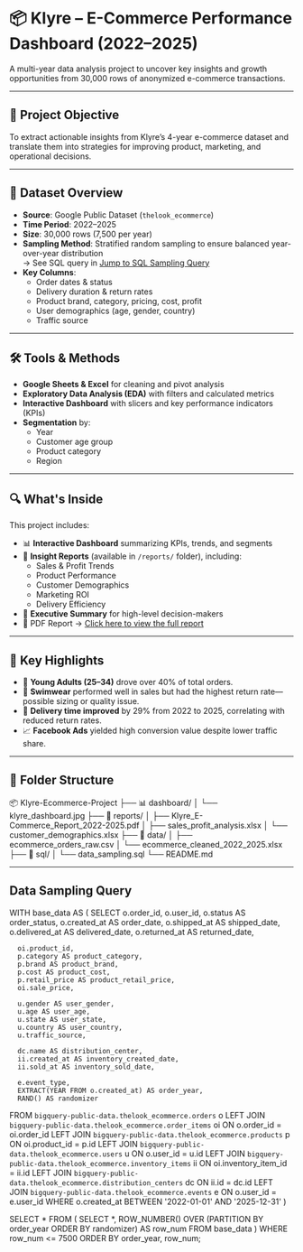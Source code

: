 # 📦 Klyre – E-Commerce Performance Dashboard (2022–2025)

A multi-year data analysis project to uncover key insights and growth opportunities from 30,000 rows of anonymized e-commerce transactions.

---

## 📌 Project Objective

To extract actionable insights from Klyre’s 4-year e-commerce dataset and translate them into strategies for improving product, marketing, and operational decisions.

---

## 🧾 Dataset Overview

- **Source**: Google Public Dataset (`thelook_ecommerce`)
- **Time Period**: 2022–2025
- **Size**: 30,000 rows (7,500 per year)
- **Sampling Method**: Stratified random sampling to ensure balanced year-over-year distribution  
  → See SQL query in [Jump to SQL Sampling Query](#data-sampling-query)
- **Key Columns**:
  - Order dates & status
  - Delivery duration & return rates
  - Product brand, category, pricing, cost, profit
  - User demographics (age, gender, country)
  - Traffic source

---

## 🛠️ Tools & Methods

- **Google Sheets & Excel** for cleaning and pivot analysis
- **Exploratory Data Analysis (EDA)** with filters and calculated metrics
- **Interactive Dashboard** with slicers and key performance indicators (KPIs)
- **Segmentation** by:
  - Year
  - Customer age group
  - Product category
  - Region

---

## 🔍 What's Inside

This project includes:
- 📊 **Interactive Dashboard** summarizing KPIs, trends, and segments
- 📁 **Insight Reports** (available in `/reports/` folder), including:
  - Sales & Profit Trends
  - Product Performance
  - Customer Demographics
  - Marketing ROI
  - Delivery Efficiency
- 📄 **Executive Summary** for high-level decision-makers
- 📄 PDF Report → [Click here to view the full report](ecommerce_orders_report_2022_2025.pdf)

---

## 🚀 Key Highlights

- 👥 **Young Adults (25–34)** drove over 40% of total orders.
- 👙 **Swimwear** performed well in sales but had the highest return rate—possible sizing or quality issue.
- 🚚 **Delivery time improved** by 29% from 2022 to 2025, correlating with reduced return rates.
- 📈 **Facebook Ads** yielded high conversion value despite lower traffic share.

---

## 📁 Folder Structure
📦 Klyre-Ecommerce-Project
├── 📊 dashboard/
│   └── klyre_dashboard.jpg
├── 📄 reports/
│   ├── Klyre_E-Commerce_Report_2022-2025.pdf
│   ├── sales_profit_analysis.xlsx
│   └── customer_demographics.xlsx
├── 📂 data/
│   ├── ecommerce_orders_raw.csv
│   └── ecommerce_cleaned_2022_2025.xlsx
├── 🧾 sql/
│   └── data_sampling.sql
└── README.md

---

## Data Sampling Query

WITH base_data AS (
  SELECT 
      o.order_id,
      o.user_id,
      o.status AS order_status,
      o.created_at AS order_date,
      o.shipped_at AS shipped_date,
      o.delivered_at AS delivered_date,
      o.returned_at AS returned_date,

      oi.product_id,
      p.category AS product_category,
      p.brand AS product_brand,
      p.cost AS product_cost,
      p.retail_price AS product_retail_price,
      oi.sale_price,

      u.gender AS user_gender,
      u.age AS user_age,
      u.state AS user_state,
      u.country AS user_country,
      u.traffic_source,

      dc.name AS distribution_center,
      ii.created_at AS inventory_created_date,
      ii.sold_at AS inventory_sold_date,

      e.event_type,
      EXTRACT(YEAR FROM o.created_at) AS order_year,
      RAND() AS randomizer
  FROM 
      `bigquery-public-data.thelook_ecommerce.orders` o
  LEFT JOIN 
      `bigquery-public-data.thelook_ecommerce.order_items` oi ON o.order_id = oi.order_id
  LEFT JOIN 
      `bigquery-public-data.thelook_ecommerce.products` p ON oi.product_id = p.id
  LEFT JOIN 
      `bigquery-public-data.thelook_ecommerce.users` u ON o.user_id = u.id
  LEFT JOIN 
      `bigquery-public-data.thelook_ecommerce.inventory_items` ii ON oi.inventory_item_id = ii.id
  LEFT JOIN 
      `bigquery-public-data.thelook_ecommerce.distribution_centers` dc ON ii.id = dc.id
  LEFT JOIN 
      `bigquery-public-data.thelook_ecommerce.events` e ON o.user_id = e.user_id
  WHERE
      o.created_at BETWEEN '2022-01-01' AND '2025-12-31'
)

SELECT *
FROM (
  SELECT *,
         ROW_NUMBER() OVER (PARTITION BY order_year ORDER BY randomizer) AS row_num
  FROM base_data
)
WHERE row_num <= 7500
ORDER BY order_year, row_num;
